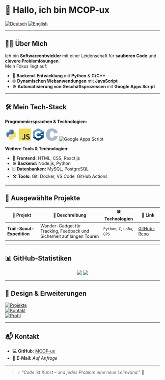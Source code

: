 
# 👋 Hallo, ich bin **MCOP-ux**  
[![Deutsch](https://img.shields.io/badge/Sprache-Deutsch-blue?logo=github)](#) [![English](https://img.shields.io/badge/Language-English-red?logo=github)](README_en.md)  

---

## 👨‍💻 Über Mich  
Ich bin **Softwareentwickler** mit einer Leidenschaft für **sauberen Code** und **clevere Problemlösungen**.  
Mein Fokus liegt auf:  
- 🚀 **Backend-Entwicklung** mit **Python** & **C/C++**  
- 🌐 **Dynamischen Webanwendungen** mit **JavaScript**  
- ⚙️ **Automatisierung von Geschäftsprozessen** mit **Google Apps Script**  

---

## 🛠️ Mein Tech-Stack  

**Programmiersprachen & Technologien:**  
<p align="left">
  <a href="https://www.python.org" target="_blank"><img src="https://raw.githubusercontent.com/devicons/devicon/master/icons/python/python-original.svg" width="40" height="40"/></a>
  <a href="https://developer.mozilla.org/en-US/docs/Web/JavaScript" target="_blank"><img src="https://raw.githubusercontent.com/devicons/devicon/master/icons/javascript/javascript-original.svg" width="40" height="40"/></a>
  <a href="https://www.cplusplus.com/" target="_blank"><img src="https://raw.githubusercontent.com/devicons/devicon/master/icons/cplusplus/cplusplus-original.svg" width="40" height="40"/></a>
  <a href="https://www.cprogramming.com/" target="_blank"><img src="https://raw.githubusercontent.com/devicons/devicon/master/icons/c/c-original.svg" width="40" height="40"/></a>
  <img src="https://upload.wikimedia.org/wikipedia/commons/9/92/Google_Apps_Script.svg" alt="Google Apps Script" width="40" height="40"/>
</p>  

**Weitere Tools & Technologien:**  
- 🎨 **Frontend:** HTML, CSS, React.js  
- ⚙️ **Backend:** Node.js, Python  
- 🗄️ **Datenbanken:** MySQL, PostgreSQL  
- 🛠️ **Tools:** Git, Docker, VS Code, GitHub Actions  

---

## 🌟 Ausgewählte Projekte  

| 🚀 Projekt | 📝 Beschreibung | 🛠️ Technologien | 🔗 Link |
|------------|----------------|-----------------|---------|
| **Trail-Scout-Expedition** | Wander-Gadget für Tracking, Feedback und Sicherheit auf langen Touren | `Python`, `C`, `LoRa`, `GPS` | [GitHub-Repo](https://github.com/MCOP-ux/Trail-Scout-Expedition) |

---

## 📊 GitHub-Statistiken  

<p align="center">
  <img height="180em" src="https://github-readme-stats.vercel.app/api?username=MCOP-ux&show_icons=true&theme=tokyonight&include_all_commits=true&count_private=true"/>
  <img height="180em" src="https://github-readme-stats.vercel.app/api/top-langs/?username=MCOP-ux&layout=compact&langs_count=8&theme=tokyonight"/>
</p>  

---

## 🎨 Design & Erweiterungen  

[![Projekte](https://img.shields.io/badge/📂-Projekte-green?logo=github)](#projekte)  
[![Kontakt](https://img.shields.io/badge/📧-Kontakt-blue?logo=gmail)](#kontakt)  
[![Profil](https://img.shields.io/badge/👤-GitHub%20Profil-black?logo=github)](https://github.com/MCOP-ux)  

---

## 📬 Kontakt  

- 💻 **GitHub:** [MCOP-ux](https://github.com/MCOP-ux)  
- 📩 **E-Mail:** *Auf Anfrage*  

---

> 💡 *"Code ist Kunst – und jedes Problem eine neue Leinwand."* 🎨  
